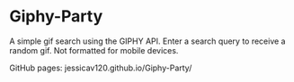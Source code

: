 # Giphy-Party
A simple gif search using the GIPHY API. Enter a search query to receive a random gif.
Not formatted for mobile devices.

GitHub pages: jessicav120.github.io/Giphy-Party/
